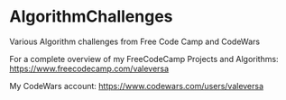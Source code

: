 # AlgorithmChallenges
Various Algorithm challenges from Free Code Camp and CodeWars

For a complete overview of my FreeCodeCamp Projects and Algorithms: https://www.freecodecamp.com/valeversa

My CodeWars account: https://www.codewars.com/users/valeversa
